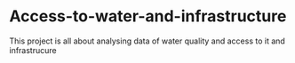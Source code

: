 # Access-to-water-and-infrastructure
This project is all about analysing data of water quality and access to it and infrastrucure
